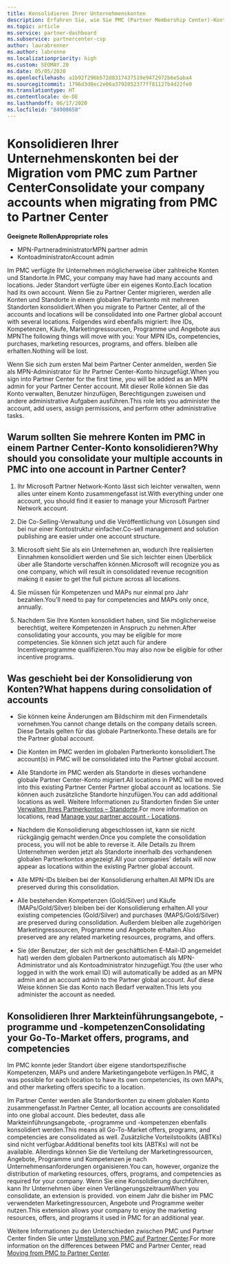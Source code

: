 ```yaml
---
title: Konsolidieren Ihrer Unternehmenskonten
description: Erfahren Sie, wie Sie PMC (Partner Membership Center)-Konten in einem einzigen Konto im Partner Center zusammenführen. Gilt für die Migration vom PMC zum Partner Center.
ms.topic: article
ms.service: partner-dashboard
ms.subservice: partnercenter-csp
author: laurabrenner
ms.author: labrenne
ms.localizationpriority: high
ms.custom: SEOMAY.20
ms.date: 05/05/2020
ms.openlocfilehash: a1b92f296b572d8317437519e9472972b6e5aba4
ms.sourcegitcommit: 1796d3d0ec2e06a3792852377ff81127b4d22fe0
ms.translationtype: HT
ms.contentlocale: de-DE
ms.lasthandoff: 06/17/2020
ms.locfileid: "84908658"
---
```

# <a name="consolidate-your-company-accounts-when-migrating-from-pmc-to-partner-center"></a><span data-ttu-id="82c5e-104">Konsolidieren Ihrer Unternehmenskonten bei der Migration vom PMC zum Partner Center</span><span class="sxs-lookup"><span data-stu-id="82c5e-104">Consolidate your company accounts when migrating from PMC to Partner Center</span></span>

<span data-ttu-id="82c5e-105">**Geeignete Rollen**</span><span class="sxs-lookup"><span data-stu-id="82c5e-105">**Appropriate roles**</span></span>

- <span data-ttu-id="82c5e-106">MPN-Partneradministrator</span><span class="sxs-lookup"><span data-stu-id="82c5e-106">MPN partner admin</span></span>
- <span data-ttu-id="82c5e-107">Kontoadministrator</span><span class="sxs-lookup"><span data-stu-id="82c5e-107">Account admin</span></span>

<span data-ttu-id="82c5e-108">Im PMC verfügte Ihr Unternehmen möglicherweise über zahlreiche Konten und Standorte.</span><span class="sxs-lookup"><span data-stu-id="82c5e-108">In PMC, your company may have had many accounts and locations.</span></span> <span data-ttu-id="82c5e-109">Jeder Standort verfügte über ein eigenes Konto.</span><span class="sxs-lookup"><span data-stu-id="82c5e-109">Each location had its own account.</span></span> <span data-ttu-id="82c5e-110">Wenn Sie zu Partner Center migrieren, werden alle Konten und Standorte in einem globalen Partnerkonto mit mehreren Standorten konsolidiert.</span><span class="sxs-lookup"><span data-stu-id="82c5e-110">When you migrate to Partner Center, all of the accounts and locations will be consolidated into one Partner global account with several locations.</span></span> <span data-ttu-id="82c5e-111">Folgendes wird ebenfalls migriert: Ihre IDs, Kompetenzen, Käufe, Marketingressourcen, Programme und Angebote aus MPN</span><span class="sxs-lookup"><span data-stu-id="82c5e-111">The following things will move with you: Your MPN IDs, competencies, purchases, marketing resources, programs, and offers.</span></span> <span data-ttu-id="82c5e-112">bleiben alle erhalten.</span><span class="sxs-lookup"><span data-stu-id="82c5e-112">Nothing will be lost.</span></span>

<span data-ttu-id="82c5e-113">Wenn Sie sich zum ersten Mal beim Partner Center anmelden, werden Sie als MPN-Administrator für Ihr Partner Center-Konto hinzugefügt.</span><span class="sxs-lookup"><span data-stu-id="82c5e-113">When you sign into Partner Center for the first time, you will be added as an MPN admin for your Partner Center account.</span></span> <span data-ttu-id="82c5e-114">Mit dieser Rolle können Sie das Konto verwalten, Benutzer hinzufügen, Berechtigungen zuweisen und andere administrative Aufgaben ausführen.</span><span class="sxs-lookup"><span data-stu-id="82c5e-114">This role lets you administer the account, add users, assign permissions, and perform other administrative tasks.</span></span>

## <a name="why-should-you-consolidate-your-multiple-accounts-in-pmc-into-one-account-in-partner-center"></a><span data-ttu-id="82c5e-115">Warum sollten Sie mehrere Konten im PMC in einem Partner Center-Konto konsolidieren?</span><span class="sxs-lookup"><span data-stu-id="82c5e-115">Why should you consolidate your multiple accounts in PMC into one account in Partner Center?</span></span>

1. <span data-ttu-id="82c5e-116">Ihr Microsoft Partner Network-Konto lässt sich leichter verwalten, wenn alles unter einem Konto zusammengefasst ist.</span><span class="sxs-lookup"><span data-stu-id="82c5e-116">With everything under one account, you should find it easier to manage your Microsoft Partner Network account.</span></span>

2. <span data-ttu-id="82c5e-117">Die Co-Selling-Verwaltung und die Veröffentlichung von Lösungen sind bei nur einer Kontostruktur einfacher.</span><span class="sxs-lookup"><span data-stu-id="82c5e-117">Co-sell management and solution publishing are easier under one account structure.</span></span>

3. <span data-ttu-id="82c5e-118">Microsoft sieht Sie als ein Unternehmen an, wodurch Ihre realisierten Einnahmen konsolidiert werden und Sie sich leichter einen Überblick über alle Standorte verschaffen können.</span><span class="sxs-lookup"><span data-stu-id="82c5e-118">Microsoft will recognize you as one company, which will result in consolidated revenue recognition making it easier to get the full picture across all locations.</span></span>  

4. <span data-ttu-id="82c5e-119">Sie müssen für Kompetenzen und MAPs nur einmal pro Jahr bezahlen.</span><span class="sxs-lookup"><span data-stu-id="82c5e-119">You'll need to pay for competencies and MAPs only once, annually.</span></span>

5. <span data-ttu-id="82c5e-120">Nachdem Sie Ihre Konten konsolidiert haben, sind Sie möglicherweise berechtigt, weitere Kompetenzen in Anspruch zu nehmen.</span><span class="sxs-lookup"><span data-stu-id="82c5e-120">After consolidating your accounts, you may be eligible for more competencies.</span></span> <span data-ttu-id="82c5e-121">Sie können sich jetzt auch für andere Incentiveprogramme qualifizieren.</span><span class="sxs-lookup"><span data-stu-id="82c5e-121">You may also now be eligible for other incentive programs.</span></span>

## <a name="what-happens-during-consolidation-of-accounts"></a><span data-ttu-id="82c5e-122">Was geschieht bei der Konsolidierung von Konten?</span><span class="sxs-lookup"><span data-stu-id="82c5e-122">What happens during consolidation of accounts</span></span>

- <span data-ttu-id="82c5e-123">Sie können keine Änderungen am Bildschirm mit den Firmendetails vornehmen.</span><span class="sxs-lookup"><span data-stu-id="82c5e-123">You cannot change details on the company details screen.</span></span> <span data-ttu-id="82c5e-124">Diese Details gelten für das globale Partnerkonto.</span><span class="sxs-lookup"><span data-stu-id="82c5e-124">These details are for the Partner global account.</span></span>

- <span data-ttu-id="82c5e-125">Die Konten im PMC werden im globalen Partnerkonto konsolidiert.</span><span class="sxs-lookup"><span data-stu-id="82c5e-125">The account(s) in PMC will be consolidated into the Partner global account.</span></span>

- <span data-ttu-id="82c5e-126">Alle Standorte im PMC werden als Standorte in dieses vorhandene globale Partner Center-Konto migriert.</span><span class="sxs-lookup"><span data-stu-id="82c5e-126">All locations in PMC will be moved into this existing Partner Center Partner global account as locations.</span></span> <span data-ttu-id="82c5e-127">Sie können auch zusätzliche Standorte hinzufügen.</span><span class="sxs-lookup"><span data-stu-id="82c5e-127">You can add additional locations as well.</span></span> <span data-ttu-id="82c5e-128">Weitere Informationen zu Standorten finden Sie unter [Verwalten Ihres Partnerkontos – Standorte](manage-locations.md).</span><span class="sxs-lookup"><span data-stu-id="82c5e-128">For more information on locations, read  [Manage your partner account - Locations](manage-locations.md).</span></span>

- <span data-ttu-id="82c5e-129">Nachdem die Konsolidierung abgeschlossen ist, kann sie nicht rückgängig gemacht werden.</span><span class="sxs-lookup"><span data-stu-id="82c5e-129">Once you complete the consolidation process, you will not be able to reverse it.</span></span> <span data-ttu-id="82c5e-130">Alle Details zu Ihrem Unternehmen werden jetzt als Standorte innerhalb des vorhandenen globalen Partnerkontos angezeigt.</span><span class="sxs-lookup"><span data-stu-id="82c5e-130">All your companies' details will now appear as locations within the existing Partner global account.</span></span> 

- <span data-ttu-id="82c5e-131">Alle MPN-IDs bleiben bei der Konsolidierung erhalten.</span><span class="sxs-lookup"><span data-stu-id="82c5e-131">All MPN IDs are preserved during this consolidation.</span></span>

- <span data-ttu-id="82c5e-132">Alle bestehenden Kompetenzen (Gold/Silver) und Käufe (MAPs/Gold/Silver) bleiben bei der Konsolidierung erhalten.</span><span class="sxs-lookup"><span data-stu-id="82c5e-132">All your existing competencies (Gold/Silver) and purchases (MAPS/Gold/Silver) are preserved during consolidation.</span></span> <span data-ttu-id="82c5e-133">Außerdem bleiben alle zugehörigen Marketingressourcen, Programme und Angebote erhalten.</span><span class="sxs-lookup"><span data-stu-id="82c5e-133">Also preserved are any related marketing resources, programs, and offers.</span></span>

- <span data-ttu-id="82c5e-134">Sie (der Benutzer, der sich mit der geschäftlichen E-Mail-ID angemeldet hat) werden dem globalen Partnerkonto automatisch als MPN-Administrator und als Kontoadministrator hinzugefügt.</span><span class="sxs-lookup"><span data-stu-id="82c5e-134">You (the user who logged in with the work email ID) will automatically be added as an MPN admin and an account admin to the Partner global account.</span></span> <span data-ttu-id="82c5e-135">Auf diese Weise können Sie das Konto nach Bedarf verwalten.</span><span class="sxs-lookup"><span data-stu-id="82c5e-135">This lets you administer the account as needed.</span></span>

## <a name="consolidating-your-go-to-market-offers-programs-and-competencies"></a><span data-ttu-id="82c5e-136">Konsolidieren Ihrer Markteinführungsangebote, -programme und -kompetenzen</span><span class="sxs-lookup"><span data-stu-id="82c5e-136">Consolidating your Go-To-Market offers, programs, and competencies</span></span>

<span data-ttu-id="82c5e-137">Im PMC konnte jeder Standort über eigene standortspezifische Kompetenzen, MAPs und andere Marketingangebote verfügen.</span><span class="sxs-lookup"><span data-stu-id="82c5e-137">In PMC, it was possible for each location to have its own competencies, its own MAPs, and other marketing offers specific to a location.</span></span>

<span data-ttu-id="82c5e-138">Im Partner Center werden alle Standortkonten zu einem globalen Konto zusammengefasst.</span><span class="sxs-lookup"><span data-stu-id="82c5e-138">In Partner Center, all location accounts are consolidated into one global account.</span></span> <span data-ttu-id="82c5e-139">Dies bedeutet, dass alle Markteinführungsangebote, -programme und -kompetenzen ebenfalls konsolidiert werden.</span><span class="sxs-lookup"><span data-stu-id="82c5e-139">This means all Go-To-Market offers, programs, and competencies are consolidated as well.</span></span> <span data-ttu-id="82c5e-140">Zusätzliche Vorteilstoolkits (ABTKs) sind nicht verfügbar.</span><span class="sxs-lookup"><span data-stu-id="82c5e-140">Additional benefits tool kits (ABTKs) will not be available.</span></span> <span data-ttu-id="82c5e-141">Allerdings können Sie die Verteilung der Marketingressourcen, Angebote, Programme und Kompetenzen je nach Unternehmensanforderungen organisieren.</span><span class="sxs-lookup"><span data-stu-id="82c5e-141">You can, however, organize the distribution of marketing resources, offers, programs, and competencies as required for your company.</span></span> <span data-ttu-id="82c5e-142">Wenn Sie eine Konsolidierung durchführen, kann Ihr Unternehmen über einen Verlängerungszeitraum</span><span class="sxs-lookup"><span data-stu-id="82c5e-142">When you consolidate, an extension is provided.</span></span> <span data-ttu-id="82c5e-143">von einem Jahr die bisher im PMC verwendeten Marketingressourcen, Angebote und Programme weiter nutzen.</span><span class="sxs-lookup"><span data-stu-id="82c5e-143">This extension allows your company to enjoy the marketing resources, offers, and programs it used in PMC for an additional year.</span></span>

<span data-ttu-id="82c5e-144">Weitere Informationen zu den Unterschieden zwischen PMC und Partner Center finden Sie unter [Umstellung von PMC auf Partner Center](guide-to-migration.md).</span><span class="sxs-lookup"><span data-stu-id="82c5e-144">For more information on the differences between PMC and Partner Center, read [Moving from PMC to Partner Center](guide-to-migration.md).</span></span>
